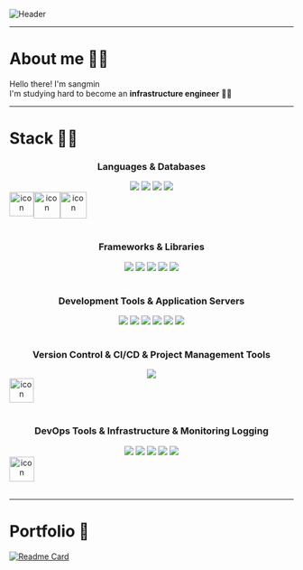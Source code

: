 ![Header](https://github.com/user-attachments/assets/f5bb100c-d0cc-4b0e-b1f6-666188027d8e)

---
# About me 🙋‍♂️
Hello there! I'm sangmin
<br/>
I'm studying hard to become an **infrastructure engineer** 🏃‍♂️

---

# Stack 💪🏼
<div align=center><h3>Languages & Databases</h3></div>
<div align=center>

  <img src="https://img.shields.io/badge/SPRING-4FC08D.svg?style=flat&logo=spring&logoColor=white"/>
  <img src="https://img.shields.io/badge/HTML5-C71A36.svg?style=flat&logo=html5&logoColor=white"/>
  <img src="https://img.shields.io/badge/JAVASCRIPT-F4D03F.svg?style=flat&logo=javascript&logoColor=white"/>
  <img src="https://img.shields.io/badge/ORACLE-FF0033.svg?style=flat&logo=oracle&logoColor=white"/>
   <div style="display: flex; align-items: flex-start;">
     <img src="https://techstack-generator.vercel.app/java-icon.svg" alt="icon" width="43" height="43"/>
     <img src="https://techstack-generator.vercel.app/cpp-icon.svg" alt="icon" width="47" height="47"/>
     <img src="https://techstack-generator.vercel.app/mysql-icon.svg" alt="icon" width="47" height="47"/>
   </div>
</div>
<br/>

<div align=center><h3>Frameworks & Libraries</h3></div>
<div align=center>
  <img src="https://img.shields.io/badge/junit5-25A162.svg?style=flat&logo=junit5&logoColor=white"/>
  <img src="https://img.shields.io/badge/hibernate-59666C.svg?style=flat&logo=hibernate&logoColor=white"/>
  <img src="https://img.shields.io/badge/JPA-007396.svg?style=flat&logo=spring&logoColor=white"/>
  <img src="https://img.shields.io/badge/apachemaven-C71A36.svg?style=flat&logo=apachemaven&logoColor=white"/>
  <img src="https://img.shields.io/badge/gradle-02303A.svg?style=flat&logo=gradle&logoColor=white"/>
</div>
<br/>

<div align=center><h3>Development Tools & Application Servers</h3></div>
<div align=center>
  <img src="https://img.shields.io/badge/visual-studio-9933FF?style=flat&logo=visual-studio&logoColor=F5F5F5"/>
  <img src="https://img.shields.io/badge/STS-6DB33F?style=flat&logo=spring&logoColor=F5F5F5"/>
  <img src="https://img.shields.io/badge/intellijidea-000000.svg?style=flat&logo=intellijidea&logoColor=white"/>
  <img src="https://img.shields.io/badge/UE4-000000?style=flat&logo=unrealengine&logoColor=F5F5F5"/>
  <img src="https://img.shields.io/badge/Apache Tomcat-F8DC75?style=flat&logo=Apache Tomcat&logoColor=F5F5F5"/>
  <img src="https://img.shields.io/badge/postman-FF6C37.svg?&style=flat&logo=postman&logoColor=white"/>
</div>
<br/>

<div align=center><h3>Version Control & CI/CD & Project Management Tools</h3></div>
<div align=center>
  <img src="https://img.shields.io/badge/git-F05032.svg?style=flat&logo=git&logoColor=white"/>
  <div style="display: flex; align-items: flex-start;"><img src="https://techstack-generator.vercel.app/github-icon.svg" alt="icon" width="43" height="43" /></div>
</div>
<br/>

<div align=center><h3>DevOps Tools & Infrastructure & Monitoring Logging</h3></div>
<div align=center>
  <img src="https://img.shields.io/badge/Linux-FCC624.svg?style=flat&logo=linux&logoColor=black"/>
  <img src="https://img.shields.io/badge/elasticstack-005571.svg?style=flat&logo=elasticstack&logoColor=white"/>
  <img src="https://img.shields.io/badge/Cisco-007ACC?style=flat&logo=cisco&logoColor=F5F5F5"/>
  <img src="https://img.shields.io/badge/VirtualBox-0000FF?style=flat&logo=virtualbox&logoColor=F5F5F5"/>
  <img src="https://img.shields.io/badge/vmware-607078.svg?style=flat&logo=vmware&logoColor=white"/>
  <div style="display: flex; align-items: flex-start;"><img src="https://techstack-generator.vercel.app/docker-icon.svg" alt="icon" width="44" height="44" /></div>
</div>
<br/> 

---

# Portfolio 🎨

[![Readme Card](https://github-readme-stats.vercel.app/api/pin/?username=isshomin&repo=My_Art_Compilation&cache_seconds=3600)](https://github.com/isshomin/My_Art_Compilation)
